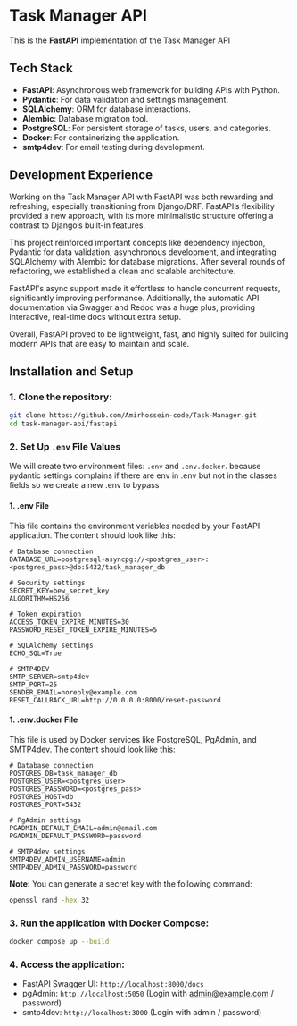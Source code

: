 # Task Manager API

This is the **FastAPI** implementation of the Task Manager API

## Tech Stack

- **FastAPI**: Asynchronous web framework for building APIs with Python.
- **Pydantic**: For data validation and settings management.
- **SQLAlchemy**: ORM for database interactions.
- **Alembic**: Database migration tool.
- **PostgreSQL**: For persistent storage of tasks, users, and categories.
- **Docker**: For containerizing the application.
- **smtp4dev**: For email testing during development.

## Development Experience

Working on the Task Manager API with FastAPI was both rewarding and refreshing, especially transitioning from Django/DRF. FastAPI’s flexibility provided a new approach, with its more minimalistic structure offering a contrast to Django’s built-in features.

This project reinforced important concepts like dependency injection, Pydantic for data validation, asynchronous development, and integrating SQLAlchemy with Alembic for database migrations. After several rounds of refactoring, we established a clean and scalable architecture.

FastAPI's async support made it effortless to handle concurrent requests, significantly improving performance. Additionally, the automatic API documentation via Swagger and Redoc was a huge plus, providing interactive, real-time docs without extra setup.

Overall, FastAPI proved to be lightweight, fast, and highly suited for building modern APIs that are easy to maintain and scale.

## Installation and Setup

### 1. Clone the repository:

```bash
git clone https://github.com/Amirhossein-code/Task-Manager.git
cd task-manager-api/fastapi
```

### 2. Set Up `.env` File Values

We will create two environment files: `.env` and `.env.docker`. because pydantic settings complains if there are env in .env but not in the classes fields so we create a new .env to bypass

#### 1. **.env File**

This file contains the environment variables needed by your FastAPI application. The content should look like this:

```text
# Database connection
DATABASE_URL=postgresql+asyncpg://<postgres_user>:<postgres_pass>@db:5432/task_manager_db

# Security settings
SECRET_KEY=bew_secret_key
ALGORITHM=HS256

# Token expiration
ACCESS_TOKEN_EXPIRE_MINUTES=30
PASSWORD_RESET_TOKEN_EXPIRE_MINUTES=5

# SQLAlchemy settings
ECHO_SQL=True

# SMTP4DEV
SMTP_SERVER=smtp4dev
SMTP_PORT=25
SENDER_EMAIL=noreply@example.com
RESET_CALLBACK_URL=http://0.0.0.0:8000/reset-password
```

#### 1. **.env.docker File**

This file is used by Docker services like PostgreSQL, PgAdmin, and SMTP4dev. The content should look like this:

```text
# Database connection
POSTGRES_DB=task_manager_db
POSTGRES_USER=<postgres_user>
POSTGRES_PASSWORD=<postgres_pass>
POSTGRES_HOST=db
POSTGRES_PORT=5432

# PgAdmin settings
PGADMIN_DEFAULT_EMAIL=admin@email.com
PGADMIN_DEFAULT_PASSWORD=password

# SMTP4dev settings
SMTP4DEV_ADMIN_USERNAME=admin
SMTP4DEV_ADMIN_PASSWORD=password
```

**Note:** You can generate a secret key with the following command:

```bash
openssl rand -hex 32
```

### 3. Run the application with Docker Compose:

```bash
docker compose up --build
```

### 4. Access the application:

- FastAPI Swagger UI: `http://localhost:8000/docs`
- pgAdmin: `http://localhost:5050` (Login with admin@example.com / password)
- smtp4dev: `http://localhost:3000` (Login with admin / password)
